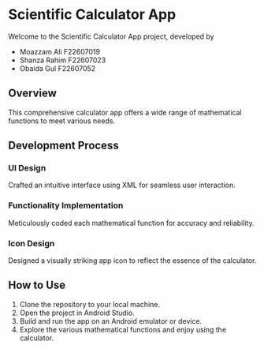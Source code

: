 <!DOCTYPE html>
<html lang="en">
<head>
  <meta charset="UTF-8">
  <meta name="viewport" content="width=device-width, initial-scale=1.0">
</head>
<body>
  <h1>Scientific Calculator App</h1>
  <p>Welcome to the Scientific Calculator App project, developed by</p>
  <ul>
    <li>Moazzam Ali F22607019</li>
    <li>Shanza Rahim F22607023</li>
    <li>Obaida Gul F22607052</li>
  </ul>

  <h2>Overview</h2>
  <p>
    This comprehensive calculator app offers a wide range of mathematical functions to meet various needs.
  </p>

  <h2>Development Process</h2>

  <h3>UI Design</h3>
  <p>
    Crafted an intuitive interface using XML for seamless user interaction.
  </p>

  <h3>Functionality Implementation</h3>
  <p>
    Meticulously coded each mathematical function for accuracy and reliability.
  </p>

  <h3>Icon Design</h3>
  <p>
    Designed a visually striking app icon to reflect the essence of the calculator.
  </p>

  <h2>How to Use</h2>
  <ol>
    <li>Clone the repository to your local machine.</li>
    <li>Open the project in Android Studio.</li>
    <li>Build and run the app on an Android emulator or device.</li>
    <li>Explore the various mathematical functions and enjoy using the calculator.</li>
  </ol>
</body>
</html>
